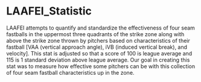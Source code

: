 # LAAFEI_Statistic

LAAFEI attempts to quantify and standardize the effectiveness of four seam fastballs in the uppermost three quadrants of the strike zone along with above the strike zone thrown by pitchers based on characteristics of their fastball [VAA (vertical approach angle), iVB (induced vertical break), and velocity]. This stat is adjusted so that a score of 100 is league average and 115 is 1 standard deviation above league average. Our goal in creating this stat was to measure how effective some pitchers can be with this collection of four seam fastball characteristics up in the zone.

